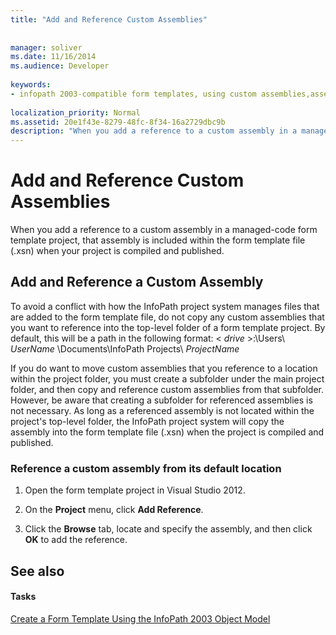 ```yaml
---
title: "Add and Reference Custom Assemblies"
 
 
manager: soliver
ms.date: 11/16/2014
ms.audience: Developer
 
keywords:
- infopath 2003-compatible form templates, using custom assemblies,assemblies [InfoPath 2007], adding custom using InfoPath 2003 object model
 
localization_priority: Normal
ms.assetid: 20e1f43e-8279-48fc-8f34-16a2729dbc9b
description: "When you add a reference to a custom assembly in a managed-code form template project, that assembly is included within the form template file (.xsn) when your project is compiled and published."
---
```


# Add and Reference Custom Assemblies

When you add a reference to a custom assembly in a managed-code form template project, that assembly is included within the form template file (.xsn) when your project is compiled and published.
  
## Add and Reference a Custom Assembly

To avoid a conflict with how the InfoPath project system manages files that are added to the form template file, do not copy any custom assemblies that you want to reference into the top-level folder of a form template project. By default, this will be a path in the following format: < *drive*  >:\Users\  *UserName*  \Documents\InfoPath Projects\  *ProjectName* 
  
If you do want to move custom assemblies that you reference to a location within the project folder, you must create a subfolder under the main project folder, and then copy and reference custom assemblies from that subfolder. However, be aware that creating a subfolder for referenced assemblies is not necessary. As long as a referenced assembly is not located within the project's top-level folder, the InfoPath project system will copy the assembly into the form template file (.xsn) when the project is compiled and published.
  
### Reference a custom assembly from its default location

1. Open the form template project in Visual Studio 2012.
    
2. On the **Project** menu, click **Add Reference**.
    
3. Click the **Browse** tab, locate and specify the assembly, and then click **OK** to add the reference. 
    
## See also

#### Tasks

[Create a Form Template Using the InfoPath 2003 Object Model](how-to-create-a-form-template-using-the-infopath-2003-object-model.md)

